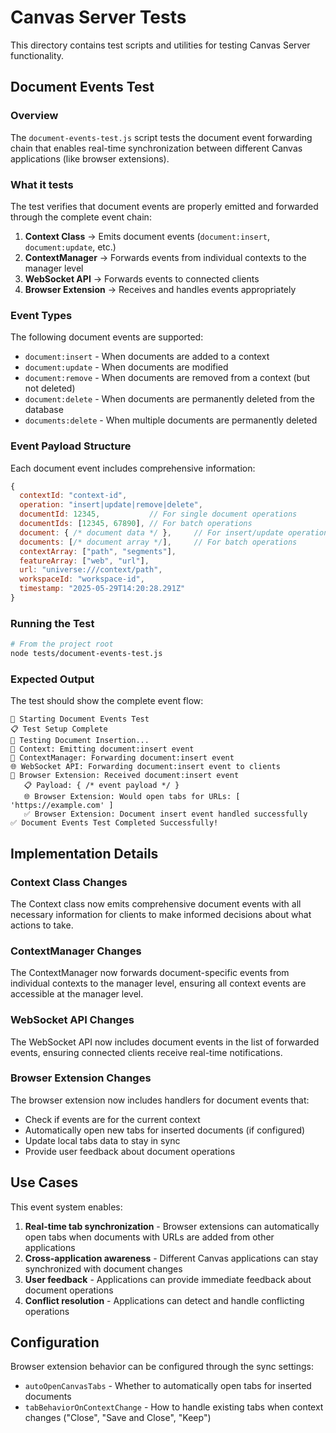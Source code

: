 # Canvas Server Tests

This directory contains test scripts and utilities for testing Canvas Server functionality.

## Document Events Test

### Overview

The `document-events-test.js` script tests the document event forwarding chain that enables real-time synchronization between different Canvas applications (like browser extensions).

### What it tests

The test verifies that document events are properly emitted and forwarded through the complete event chain:

1. **Context Class** → Emits document events (`document:insert`, `document:update`, etc.)
2. **ContextManager** → Forwards events from individual contexts to the manager level
3. **WebSocket API** → Forwards events to connected clients
4. **Browser Extension** → Receives and handles events appropriately

### Event Types

The following document events are supported:

- `document:insert` - When documents are added to a context
- `document:update` - When documents are modified
- `document:remove` - When documents are removed from a context (but not deleted)
- `document:delete` - When documents are permanently deleted from the database
- `documents:delete` - When multiple documents are permanently deleted

### Event Payload Structure

Each document event includes comprehensive information:

```javascript
{
  contextId: "context-id",
  operation: "insert|update|remove|delete",
  documentId: 12345,           // For single document operations
  documentIds: [12345, 67890], // For batch operations
  document: { /* document data */ },     // For insert/update operations
  documents: [/* document array */],     // For batch operations
  contextArray: ["path", "segments"],
  featureArray: ["web", "url"],
  url: "universe:///context/path",
  workspaceId: "workspace-id",
  timestamp: "2025-05-29T14:20:28.291Z"
}
```

### Running the Test

```bash
# From the project root
node tests/document-events-test.js
```

### Expected Output

The test should show the complete event flow:

```
🧪 Starting Document Events Test
📋 Test Setup Complete
🔬 Testing Document Insertion...
📄 Context: Emitting document:insert event
🔄 ContextManager: Forwarding document:insert event
🌐 WebSocket API: Forwarding document:insert event to clients
🔌 Browser Extension: Received document:insert event
   📋 Payload: { /* event payload */ }
   🌐 Browser Extension: Would open tabs for URLs: [ 'https://example.com' ]
   ✅ Browser Extension: Document insert event handled successfully
✅ Document Events Test Completed Successfully!
```

## Implementation Details

### Context Class Changes

The Context class now emits comprehensive document events with all necessary information for clients to make informed decisions about what actions to take.

### ContextManager Changes

The ContextManager now forwards document-specific events from individual contexts to the manager level, ensuring all context events are accessible at the manager level.

### WebSocket API Changes

The WebSocket API now includes document events in the list of forwarded events, ensuring connected clients receive real-time notifications.

### Browser Extension Changes

The browser extension now includes handlers for document events that:

- Check if events are for the current context
- Automatically open new tabs for inserted documents (if configured)
- Update local tabs data to stay in sync
- Provide user feedback about document operations

## Use Cases

This event system enables:

1. **Real-time tab synchronization** - Browser extensions can automatically open tabs when documents with URLs are added from other applications
2. **Cross-application awareness** - Different Canvas applications can stay synchronized with document changes
3. **User feedback** - Applications can provide immediate feedback about document operations
4. **Conflict resolution** - Applications can detect and handle conflicting operations

## Configuration

Browser extension behavior can be configured through the sync settings:

- `autoOpenCanvasTabs` - Whether to automatically open tabs for inserted documents
- `tabBehaviorOnContextChange` - How to handle existing tabs when context changes ("Close", "Save and Close", "Keep") 
